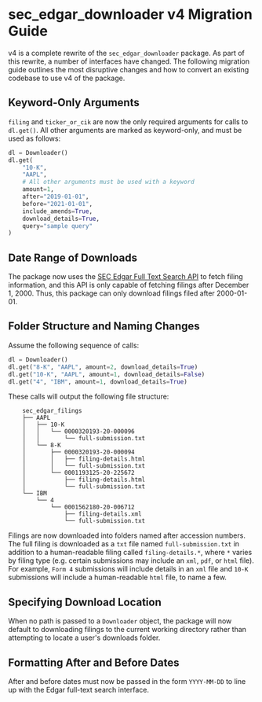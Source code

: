 # sec_edgar_downloader v4 Migration Guide

v4 is a complete rewrite of the `sec_edgar_downloader` package. As part of this rewrite, a number of interfaces have changed. The following migration guide outlines the most disruptive changes and how to convert an existing codebase to use v4 of the package.

## Keyword-Only Arguments

`filing` and `ticker_or_cik` are now the only required arguments for calls to `dl.get()`. All other arguments are marked as keyword-only, and must be used as follows:

```python
dl = Downloader()
dl.get(
    "10-K",
    "AAPL",
    # All other arguments must be used with a keyword
    amount=1,
    after="2019-01-01",
    before="2021-01-01",
    include_amends=True,
    download_details=True,
    query="sample query"
)
```

## Date Range of Downloads

The package now uses the [SEC Edgar Full Text Search API](https://www.sec.gov/edgar/search/) to fetch filing information, and this API is only capable of fetching filings after December 1, 2000. Thus, this package can only download filings filed after 2000-01-01.

## Folder Structure and Naming Changes

Assume the following sequence of calls:

```python
dl = Downloader()
dl.get("8-K", "AAPL", amount=2, download_details=True)
dl.get("10-K", "AAPL", amount=1, download_details=False)
dl.get("4", "IBM", amount=1, download_details=True)
```

These calls will output the following file structure:

```
    sec_edgar_filings
    ├── AAPL
    │   ├── 10-K
    │   │   └── 0000320193-20-000096
    │   │       └── full-submission.txt
    │   └── 8-K
    │       ├── 0000320193-20-000094
    │       │   ├── filing-details.html
    │       │   └── full-submission.txt
    │       └── 0001193125-20-225672
    │           ├── filing-details.html
    │           └── full-submission.txt
    └── IBM
        └── 4
            └── 0001562180-20-006712
                ├── filing-details.xml
                └── full-submission.txt
```

Filings are now downloaded into folders named after accession numbers.
The full filing is downloaded as a `txt` file named `full-submission.txt` in addition to a human-readable filing called `filing-details.*`, where `*` varies by filing type (e.g. certain submissions may include an `xml`, `pdf`, or `html` file). For example, `Form 4` submissions will include details in an `xml` file and `10-K` submissions will include a human-readable `html` file, to name a few.

## Specifying Download Location

When no path is passed to a `Downloader` object, the package will now default to downloading filings to the current working directory rather than attempting to locate a user's downloads folder.

## Formatting After and Before Dates

After and before dates must now be passed in the form `YYYY-MM-DD` to line up with the Edgar full-text search interface.
